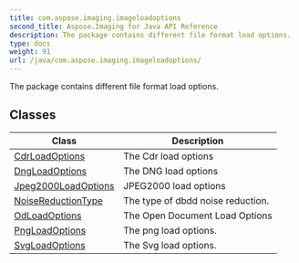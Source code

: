 ```yaml
---
title: com.aspose.imaging.imageloadoptions
second_title: Aspose.Imaging for Java API Reference
description: The package contains different file format load options.
type: docs
weight: 91
url: /java/com.aspose.imaging.imageloadoptions/
---
```


The package contains different file format load options.


## Classes

| Class | Description |
| --- | --- |
| [CdrLoadOptions](../com.aspose.imaging.imageloadoptions/cdrloadoptions) | The Cdr load options |
| [DngLoadOptions](../com.aspose.imaging.imageloadoptions/dngloadoptions) | The DNG load options |
| [Jpeg2000LoadOptions](../com.aspose.imaging.imageloadoptions/jpeg2000loadoptions) | JPEG2000 load options |
| [NoiseReductionType](../com.aspose.imaging.imageloadoptions/noisereductiontype) | The type of dbdd noise reduction. |
| [OdLoadOptions](../com.aspose.imaging.imageloadoptions/odloadoptions) | The Open Document Load Options |
| [PngLoadOptions](../com.aspose.imaging.imageloadoptions/pngloadoptions) | The png load options. |
| [SvgLoadOptions](../com.aspose.imaging.imageloadoptions/svgloadoptions) | The Svg load options. |
